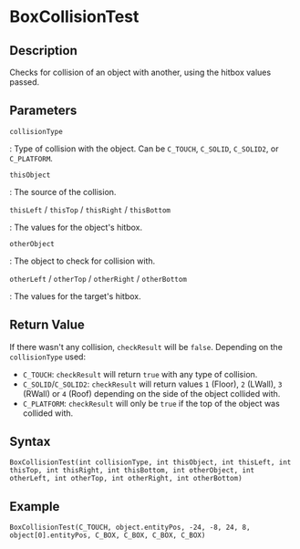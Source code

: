 # BoxCollisionTest

## Description
Checks for collision of an object with another, using the hitbox values passed.

## Parameters
`collisionType`

:   Type of collision with the object. Can be `C_TOUCH`, `C_SOLID`, `C_SOLID2`, or `C_PLATFORM`.

`thisObject`

:   The source of the collision.

`thisLeft` / `thisTop` / `thisRight` / `thisBottom`

:   The values for the object's hitbox.

`otherObject`

:   The object to check for collision with.

`otherLeft` / `otherTop` / `otherRight` / `otherBottom`

:   The values for the target's hitbox.

## Return Value
If there wasn't any collision, `checkResult` will be `false`.
Depending on the `collisionType` used:

- `C_TOUCH`: `checkResult` will return `true` with any type of collision.
- `C_SOLID`/`C_SOLID2`: `checkResult` will return values `1` (Floor), `2` (LWall), `3` (RWall) or `4` (Roof) depending on the side of the object collided with.
- `C_PLATFORM`: `checkResult` will only be `true` if the top of the object was collided with.

## Syntax
```
BoxCollisionTest(int collisionType, int thisObject, int thisLeft, int thisTop, int thisRight, int thisBottom, int otherObject, int otherLeft, int otherTop, int otherRight, int otherBottom)
```

## Example
```
BoxCollisionTest(C_TOUCH, object.entityPos, -24, -8, 24, 8, object[0].entityPos, C_BOX, C_BOX, C_BOX, C_BOX)
```
